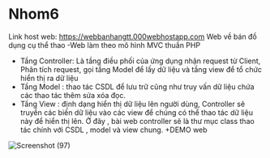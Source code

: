 # Nhom6
Link host web: https://webbanhangtt.000webhostapp.com
Web về bán đồ dụng cụ thể thao
-Web làm theo mô  hình MVC thuần PHP
+ Tầng Controller: Là tầng điều phối của ứng dụng nhận request từ Client, Phân tích request, gọi tầng Model để lấy dữ liệu và tầng view để tổ chức hiển thị ra dữ liệu
+ Tầng Model : thao tác CSDL để lưu trữ cũng như truy vấn dữ liệu chứa các thao tác thêm sửa xóa đọc.
+ Tầng View : định dạng hiển thị dữ liệu lên người dùng, Controller sẽ truyền các biến dữ liệu vào các view để chúng có thể thao tác dữ liệu này để hiển thị lên.
Ở đây , bài web controller sẽ là thư mục class  thao tác chính với CSDL , model và view chung.
+DEMO web

![Screenshot (97)](https://user-images.githubusercontent.com/91613357/144028822-10ae7f8c-c502-4d5e-897d-20528e92dcff.png)
